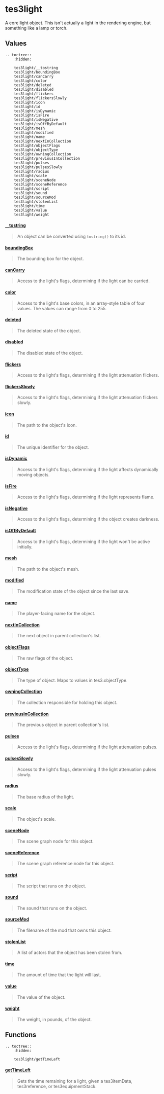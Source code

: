 # tes3light

A core light object. This isn't actually a light in the rendering engine, but something like a lamp or torch.

## Values

```eval_rst
.. toctree::
    :hidden:

    tes3light/__tostring
    tes3light/boundingBox
    tes3light/canCarry
    tes3light/color
    tes3light/deleted
    tes3light/disabled
    tes3light/flickers
    tes3light/flickersSlowly
    tes3light/icon
    tes3light/id
    tes3light/isDynamic
    tes3light/isFire
    tes3light/isNegative
    tes3light/isOffByDefault
    tes3light/mesh
    tes3light/modified
    tes3light/name
    tes3light/nextInCollection
    tes3light/objectFlags
    tes3light/objectType
    tes3light/owningCollection
    tes3light/previousInCollection
    tes3light/pulses
    tes3light/pulsesSlowly
    tes3light/radius
    tes3light/scale
    tes3light/sceneNode
    tes3light/sceneReference
    tes3light/script
    tes3light/sound
    tes3light/sourceMod
    tes3light/stolenList
    tes3light/time
    tes3light/value
    tes3light/weight
```

#### [__tostring](tes3light/__tostring.md)

> An object can be converted using ``tostring()`` to its id.

#### [boundingBox](tes3light/boundingBox.md)

> The bounding box for the object.

#### [canCarry](tes3light/canCarry.md)

> Access to the light's flags, determining if the light can be carried.

#### [color](tes3light/color.md)

> Access to the light's base colors, in an array-style table of four values. The values can range from 0 to 255.

#### [deleted](tes3light/deleted.md)

> The deleted state of the object.

#### [disabled](tes3light/disabled.md)

> The disabled state of the object.

#### [flickers](tes3light/flickers.md)

> Access to the light's flags, determining if the light attenuation flickers.

#### [flickersSlowly](tes3light/flickersSlowly.md)

> Access to the light's flags, determining if the light attenuation flickers slowly.

#### [icon](tes3light/icon.md)

> The path to the object's icon.

#### [id](tes3light/id.md)

> The unique identifier for the object.

#### [isDynamic](tes3light/isDynamic.md)

> Access to the light's flags, determining if the light affects dynamically moving objects.

#### [isFire](tes3light/isFire.md)

> Access to the light's flags, determining if the light represents flame.

#### [isNegative](tes3light/isNegative.md)

> Access to the light's flags, determining if the object creates darkness.

#### [isOffByDefault](tes3light/isOffByDefault.md)

> Access to the light's flags, determining if the light won't be active initially.

#### [mesh](tes3light/mesh.md)

> The path to the object's mesh.

#### [modified](tes3light/modified.md)

> The modification state of the object since the last save.

#### [name](tes3light/name.md)

> The player-facing name for the object.

#### [nextInCollection](tes3light/nextInCollection.md)

> The next object in parent collection's list.

#### [objectFlags](tes3light/objectFlags.md)

> The raw flags of the object.

#### [objectType](tes3light/objectType.md)

> The type of object. Maps to values in tes3.objectType.

#### [owningCollection](tes3light/owningCollection.md)

> The collection responsible for holding this object.

#### [previousInCollection](tes3light/previousInCollection.md)

> The previous object in parent collection's list.

#### [pulses](tes3light/pulses.md)

> Access to the light's flags, determining if the light attenuation pulses.

#### [pulsesSlowly](tes3light/pulsesSlowly.md)

> Access to the light's flags, determining if the light attenuation pulses slowly.

#### [radius](tes3light/radius.md)

> The base radius of the light.

#### [scale](tes3light/scale.md)

> The object's scale.

#### [sceneNode](tes3light/sceneNode.md)

> The scene graph node for this object.

#### [sceneReference](tes3light/sceneReference.md)

> The scene graph reference node for this object.

#### [script](tes3light/script.md)

> The script that runs on the object.

#### [sound](tes3light/sound.md)

> The sound that runs on the object.

#### [sourceMod](tes3light/sourceMod.md)

> The filename of the mod that owns this object.

#### [stolenList](tes3light/stolenList.md)

> A list of actors that the object has been stolen from.

#### [time](tes3light/time.md)

> The amount of time that the light will last.

#### [value](tes3light/value.md)

> The value of the object.

#### [weight](tes3light/weight.md)

> The weight, in pounds, of the object.

## Functions

```eval_rst
.. toctree::
    :hidden:

    tes3light/getTimeLeft
```

#### [getTimeLeft](tes3light/getTimeLeft.md)

> Gets the time remaining for a light, given a tes3itemData, tes3reference, or tes3equipmentStack.
